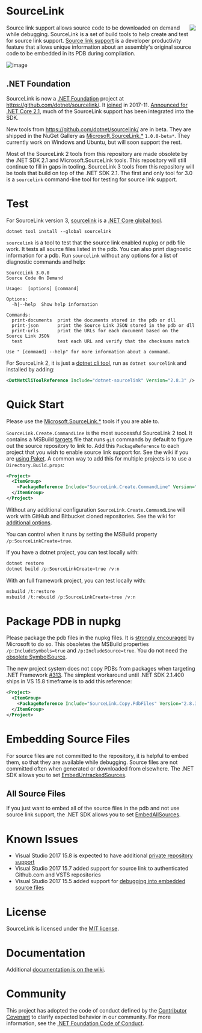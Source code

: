 
# SourceLink
<img src="https://ctaggart.github.io/SourceLink/SourceLink128.jpg" align="right">

Source link support allows source code to be downloaded on demand while debugging. SourceLink is a set of build tools to help create and test for source link support. [Source link support](https://github.com/dotnet/core/blob/master/Documentation/diagnostics/source_link.md) is a developer productivity feature that allows unique information about an assembly's original source code to be embedded in its PDB during compilation.

![image](https://cloud.githubusercontent.com/assets/80104/23337630/001cedb6-fbba-11e6-9c44-68f4c826470c.png)

## .NET Foundation

SourceLink is now a [.NET Foundation](http://www.dotnetfoundation.org/) project at https://github.com/dotnet/sourcelink/. It [joined](http://www.dotnetfoundation.org/blog/2017/11/16/welcome-dnn-nunit-ironpython-mvvmcross-sourcelink-ilmerge-and-humanizer-to-the-net-foundation) in 2017-11. [Announced for .NET Core 2.1](https://blogs.msdn.microsoft.com/dotnet/2018/05/30/announcing-net-core-2-1/), much of the SourceLink support has been integrated into the SDK.

New tools from https://github.com/dotnet/sourcelink/ are in beta. They are shipped in the NuGet Gallery as [Microsoft.SourceLink.*](https://www.nuget.org/packages?q=Microsoft.SourceLink.*) `1.0.0-beta*`. They currently work on Windows and Ubuntu, but will soon support the rest.

Most of the SourceLink 2 tools from this repository are made obsolete by the .NET SDK 2.1 and Microsoft.SourceLink tools. This repository will still continue to fill in gaps in tooling. SourceLink 3 tools from this repository will be tools that build on top of the .NET SDK 2.1. The first and only tool for 3.0 is a `sourcelink` command-line tool for testing for source link support.

# Test

For SourceLink version 3, [sourcelink](https://www.nuget.org/packages/SourceLink) is a [.NET Core global tool](https://natemcmaster.com/blog/2018/05/12/dotnet-global-tools/).
```
dotnet tool install --global sourcelink
```

`sourcelink` is a tool to test that the source link enabled nupkg or pdb file work. It tests all source files listed in the pdb. You can also print diagnostic information for a pdb. Run `sourcelink` without any options for a list of diagnostic commands and help:

```
SourceLink 3.0.0
Source Code On Demand

Usage:  [options] [command]

Options:
  -h|--help  Show help information

Commands:
  print-documents  print the documents stored in the pdb or dll
  print-json       print the Source Link JSON stored in the pdb or dll
  print-urls       print the URLs for each document based on the Source Link JSON
  test             test each URL and verify that the checksums match

Use " [command] --help" for more information about a command.
```

For SourceLink 2, it is just a [dotnet cli tool](https://docs.microsoft.com/en-us/dotnet/core/tools/extensibility), run as `dotnet sourcelink` and installed by adding:
``` xml
<DotNetCliToolReference Include="dotnet-sourcelink" Version="2.8.3" />
```

# Quick Start

Please use the [Microsoft.SourceLink.*](https://github.com/dotnet/sourcelink/) tools if you are able to.

`SourceLink.Create.CommandLine` is the most successful SourceLink 2 tool. It contains a MSBuild [targets](SourceLink.Create.CommandLine/SourceLink.Create.CommandLine.targets) file that runs `git` commands by default to figure out the source repository to link to. Add this `PackageReference` to each project that you wish to enable source link support for. See the wiki if you are [using Paket](https://github.com/ctaggart/SourceLink/wiki/Paket). A common way to add this for multiple projects is to use a `Directory.Build.props`:
``` xml
<Project>
  <ItemGroup>
    <PackageReference Include="SourceLink.Create.CommandLine" Version="2.8.3" PrivateAssets="All" /> 
  </ItemGroup>
</Project>
```

Without any additional configuration `SourceLink.Create.CommandLine` will work with GitHub and Bitbucket cloned repositories. See the wiki for [additional options](https://github.com/ctaggart/SourceLink/wiki#sourcelinkcreatecommandline).

You can control when it runs by setting the MSBuild property `/p:SourceLinkCreate=true`.

If you have a dotnet project, you can test locally with:
``` ps1
dotnet restore
dotnet build /p:SourceLinkCreate=true /v:n
```
With an full framework project, you can test locally with:
``` ps1
msbuild /t:restore
msbuild /t:rebuild /p:SourceLinkCreate=true /v:n
```

# Package PDB in nupkg
Please package the pdb files in the nupkg files. It is [strongly encouraged](https://github.com/aspnet/Universe/issues/131#issuecomment-363269268) by Microsoft to do so. This obsoletes the MSBuild properties `/p:IncludeSymbols=true` and `/p:IncludeSource=true`. You do not need the [obsolete SymbolSource](https://github.com/SymbolSource/SymbolSource#deprecated-services-and-projects).

The new project system does not copy PDBs from packages when targeting .NET Framework [#313](https://github.com/ctaggart/SourceLink/issues/313). The simplest workaround until .NET SDK 2.1.400 ships in VS 15.8 timeframe is to add this reference:

``` xml
<Project>
  <ItemGroup>
    <PackageReference Include="SourceLink.Copy.PdbFiles" Version="2.8.3" PrivateAssets="All" /> 
  </ItemGroup>
</Project>
```

# Embedding Source Files

For source files are not committed to the repository, it is helpful to embed them, so that they are available while debugging. Source files are not committed often when generated or downloaded from elsewhere. The .NET SDK allows you to set [EmbedUntrackedSources](https://github.com/dotnet/sourcelink/blob/master/docs/README.md#embeduntrackedsources).

## All Source Files

If you just want to embed all of the source files in the pdb and not use source link support, the .NET SDK allows you to set [EmbedAllSources](https://github.com/dotnet/sourcelink/blob/master/docs/README.md#embedallsources).

# Known Issues

- Visual Studio 2017 15.8 is expected to have additional [private repository support](https://github.com/ctaggart/SourceLink/issues/204)
- Visual Studio 2017 15.7 added support for source link to authenticated Github.com and VSTS repositories
- Visual Studio 2017 15.5 added support for [debugging into embedded source files]((https://visualstudio.uservoice.com/forums/121579-visual-studio-ide/suggestions/19107733-debugger-should-support-c-compiler-embed-optio))

# License

SourceLink is licensed under the [MIT license](LICENSE).

# Documentation
Additional [documentation is on the wiki](https://github.com/ctaggart/SourceLink/wiki).

# Community
This project has adopted the code of conduct defined by the [Contributor Covenant](http://contributor-covenant.org/)
to clarify expected behavior in our community. For more information, see the [.NET Foundation Code of Conduct](http://www.dotnetfoundation.org/code-of-conduct).

